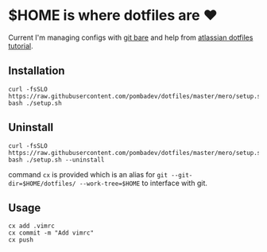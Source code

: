 # $HOME is where dotfiles are ❤️

Current I'm managing configs with [git bare](https://news.ycombinator.com/item?id=11071754) and help from [atlassian dotfiles tutorial](https://www..com/git/tutorials/dotfiles).

## Installation

```shell
curl -fsSLO https://raw.githubusercontent.com/pombadev/dotfiles/master/mero/setup.sh
bash ./setup.sh
```

## Uninstall

```shell
curl -fsSLO https://raw.githubusercontent.com/pombadev/dotfiles/master/mero/setup.sh  
bash ./setup.sh --uninstall
```

command `cx` is provided which is an alias for `git --git-dir=$HOME/dotfiles/ --work-tree=$HOME` to interface with git.

## Usage

```shell
cx add .vimrc
cx commit -m "Add vimrc"
cx push
```
